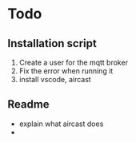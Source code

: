 # Todo

## Installation script

1) Create a user for the mqtt broker
2) Fix the error when running it
3) install vscode, aircast 

## Readme
- explain what aircast does
- 